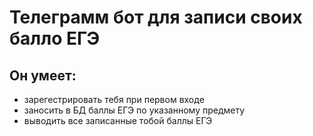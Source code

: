 # Телеграмм бот для записи своих балло ЕГЭ

## Он умеет:
- зарегестрировать тебя при первом входе
- заносить в БД баллы ЕГЭ по указанному предмету
- выводить все записанные тобой баллы ЕГЭ
